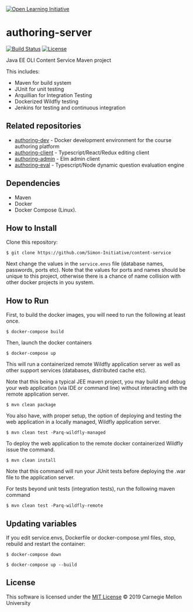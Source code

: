 [![Open Learning Initiative](https://oli.cmu.edu/wp-content/uploads/2018/10/oli-logo-78px-high-1.svg)](http://oli.cmu.edu/)

# authoring-server

[![Build Status](https://dalaran.oli.cmu.edu/jenkins/buildStatus/icon?job=content-service)](https://dalaran.oli.cmu.edu/jenkins/job/content-service/)
[![License](https://img.shields.io/badge/license-MIT-green.svg)](https://github.com/Simon-Initiative/course-editor/blob/master/LICENSE)

Java EE OLI Content Service Maven project

This includes:
* Maven for build system
* JUnit for unit testing
* Arquillian for Integration Testing
* Dockerized Wildfly testing 
* Jenkins for testing and continuous integration

## Related repositories
* [authoring-dev](https://github.com/Simon-Initiative/authoring-dev) - Docker development environment for the course authoring platform
* [authoring-client](https://github.com/Simon-Initiative/authoring-client) - Typescript/React/Redux editing client
* [authoring-admin](https://github.com/Simon-Initiative/authoring-admin) - Elm admin client
* [authoring-eval](https://github.com/Simon-Initiative/authoring-eval) - Typescript/Node dynamic question evaluation engine

## Dependencies
* Maven
* Docker
* Docker Compose (Linux).

## How to Install

Clone this repository:

```
$ git clone https://github.com/Simon-Initiative/content-service
```

Next change the values in the `service.envs` file (database names, passwords, ports etc). Note that the 
values for ports and names should be unique to this project, otherwise there is a
chance of name collision with other docker projects in you system.  

## How to Run

First, to build the docker images, you will need to run the following at least once.

```
$ docker-compose build
```

Then, launch the docker containers 
```
$ docker-compose up
```
This will run a containerized remote Wildfly application server as well as other support services (databases, distributed cache etc). 

Note that this being a typical JEE maven project, you may build and debug your web
application (via IDE or command line) without interacting with the remote application 
server.

```
$ mvn clean package
```
You also have, with proper setup, the option of deploying and testing the web application in a locally managed,
Wildfly application server.
```
$ mvn clean test -Parq-wildfly-managed
```

To deploy the web application to the remote docker containerized Wildfly issue the command.
```
$ mvn clean install
```
Note that this command will run your JUnit tests before deploying the .war file to the 
application server.

For tests beyond unit tests (integration tests), run the following maven command
```
$ mvn clean test -Parq-wildfly-remote
```

## Updating variables

If you edit service.envs, Dockerfile or docker-compose.yml files, stop, rebuild and restart the container:

```
$ docker-compose down

$ docker-compose up --build
```

## License
This software is licensed under the [MIT License](./LICENSE) © 2019 Carnegie Mellon University
